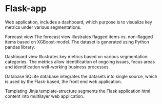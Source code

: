 # Flask-app
Web application, includes a dashboard, which purpose is to visualize key metrics under various segmentations.

Forecast view
The forecast view illustrates flagged items vs. non-flagged items based on XGBoost-model. The dataset is generated using Python pandas library.

Dashboard view
Illustrates key metrics based on various segmentation categories. The metrics allow identification of ongoing issues, focus areas and identification well-working business processes.

Database
SQLite database integrates the datasets into single source, which is used by the Flask-based, the front end web application.

Templating
Jinja template-structure segments the Flask application html content into multilayer web application.





